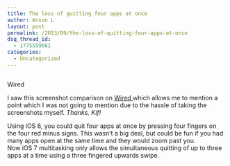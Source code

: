 ```yaml
---
title: The loss of quitting four apps at once
author: Anson L
layout: post
permalink: /2013/09/the-loss-of-quitting-four-apps-at-once
dsq_thread_id:
  - 1775559661
categories:
  - Uncategorized
---
```

<div style="width: 366px" class="wp-caption alignleft">
  <img class=" " alt="" src="https://i2.wp.com/www.wired.com/images_blogs/gadgetlab/2013/09/Slide-05.jpg?resize=356%2C311" data-recalc-dims="1" /><p class="wp-caption-text">
    Wired
  </p>
</div>

I saw this screenshot comparison on [Wired ][1]which allows me to mention a point which I was not going to mention due to the hassle of taking the screenshots myself. *Thanks, Kif!*

Using iOS 6, you could quit four apps at once by pressing four fingers on the four red minus signs. This wasn&#8217;t a big deal, but could be fun if you had many apps open at the same time and they would zoom past you.  
Now iOS 7 multitasking only allows the simultaneous quitting of up to three apps at a time using a three fingered upwards swipe.

 [1]: http://www.wired.com/gadgetlab/2013/09/ios7-differences/?viewall=true
